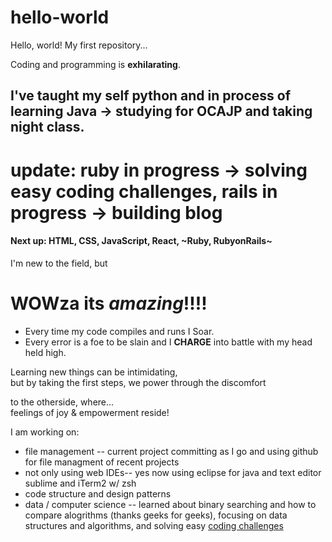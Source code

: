 # hello-world
Hello, world! My first repository...

Coding and programming is **exhilarating**. 
## I've taught my self python and in process of learning Java -> studying for OCAJP and taking night class. 
# update: ruby in progress -> solving easy coding challenges, rails in progress -> building blog
#### Next up: HTML, CSS, JavaScript, React, ~Ruby, RubyonRails~  

I'm new to the field, but
# WOWza its _amazing_!!!!   
  * Every time my code compiles and runs I Soar.   
  * Every error is a foe to be slain and I **CHARGE** into battle with my head held high.  
  

Learning new things can be intimidating,   
  but by taking the first steps, we power through the discomfort
  
  to the otherside, where...  
    feelings of joy & empowerment reside!
    
I am working on:  
* file management -- current project committing as I go and using github for file managment of recent projects
* not only using web IDEs-- yes now using eclipse for java and text editor sublime and iTerm2 w/ zsh
* code structure and design patterns
* data / computer science -- learned about binary searching and how to compare alogrithms (thanks geeks for geeks), focusing on data structures and algorithms, and solving easy [coding challenges](hackerrank.com)
    
